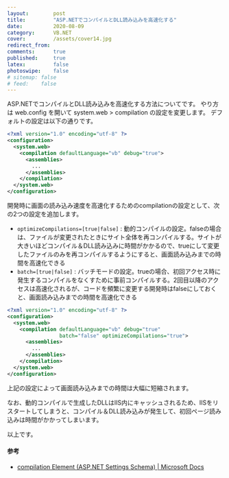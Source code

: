 ```yaml
---
layout:        post
title:         "ASP.NETでコンパイルとDLL読み込みを高速化する"
date:          2020-08-09
category:      VB.NET
cover:         /assets/cover14.jpg
redirect_from:
comments:      true
published:     true
latex:         false
photoswipe:    false
# sitemap: false
# feed:    false
---
```


ASP.NETでコンパイルとDLL読み込みを高速化する方法についてです。
やり方は web.config を開いて system.web > compilation の設定を変更します。
デフォルトの設定は以下の通りです。

```xml
<?xml version="1.0" encoding="utf-8" ?>
<configuration>
  <system.web>
    <compilation defaultLanguage="vb" debug="true">
      <assemblies>
        ...
      </assemblies>
    </compilation>
  </system.web>
</configuration>
```

開発時に画面の読み込み速度を高速化するためのcompilationの設定として、次の2つの設定を追加します。

- `optimizeCompilations=[true|false]` : 動的コンパイルの設定。falseの場合は、ファイルが変更されたときにサイト全体を再コンパイルする。サイトが大きいほどコンパイル＆DLL読み込みに時間がかかるので、trueにして変更したファイルのみを再コンパイルするようにすると、画面読み込みまでの時間を高速化できる
- `batch=[true|false]` : バッチモードの設定。trueの場合、初回アクセス時に発生するコンパイルをなくすために事前コンパイルする。2回目以降のアクセスは高速化されるが、コードを頻繁に変更する開発時はfalseにしておくと、画面読み込みまでの時間を高速化できる


```xml
<?xml version="1.0" encoding="utf-8" ?>
<configuration>
  <system.web>
    <compilation defaultLanguage="vb" debug="true"
                 batch="false" optimizeCompilations="true">
      <assemblies>
        ...
      </assemblies>
    </compilation>
  </system.web>
</configuration>
```

上記の設定によって画面読み込みまでの時間は大幅に短縮されます。

なお、動的コンパイルで生成したDLLはIIS内にキャッシュされるため、IISをリスタートしてしまうと、コンパイル＆DLL読み込みが発生して、初回ページ読み込みは時間がかかってしまいます。

以上です。

#### 参考

- [compilation Element (ASP.NET Settings Schema) \| Microsoft Docs](https://docs.microsoft.com/en-us/previous-versions/dotnet/netframework-4.0/s10awwz0%28v=vs.100%29?redirectedfrom=MSDN)
